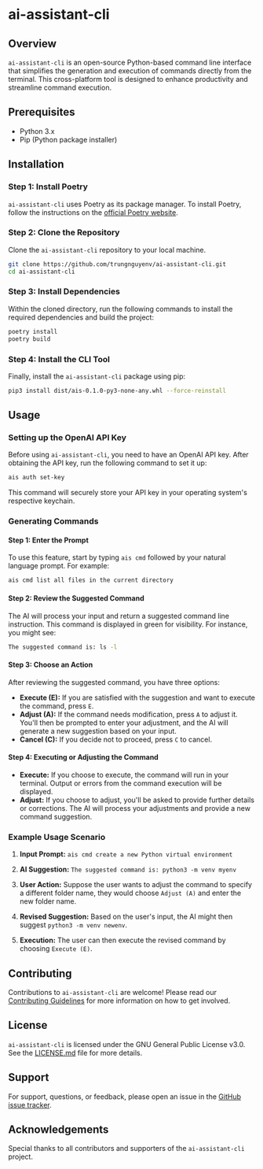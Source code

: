 # ai-assistant-cli

## Overview

`ai-assistant-cli` is an open-source Python-based command line interface that simplifies the generation and execution of
commands directly from the terminal. This cross-platform tool is designed to enhance productivity and streamline command
execution.

## Prerequisites

- Python 3.x
- Pip (Python package installer)

## Installation

### Step 1: Install Poetry

`ai-assistant-cli` uses Poetry as its package manager. To install Poetry, follow the instructions on
the [official Poetry website](https://python-poetry.org/docs/).

### Step 2: Clone the Repository

Clone the `ai-assistant-cli` repository to your local machine.

```bash
git clone https://github.com/trungnguyenv/ai-assistant-cli.git
cd ai-assistant-cli
```

### Step 3: Install Dependencies

Within the cloned directory, run the following commands to install the required dependencies and build the project:

```bash
poetry install
poetry build
```

### Step 4: Install the CLI Tool

Finally, install the `ai-assistant-cli` package using pip:

```bash
pip3 install dist/ais-0.1.0-py3-none-any.whl --force-reinstall
```

## Usage

### Setting up the OpenAI API Key

Before using `ai-assistant-cli`, you need to have an OpenAI API key. After obtaining the API key, run the following
command to set it up:

```bash
ais auth set-key
```

This command will securely store your API key in your operating system's respective keychain.

### Generating Commands

#### Step 1: Enter the Prompt

To use this feature, start by typing `ais cmd` followed by your natural language prompt. For example:

```bash
ais cmd list all files in the current directory
```

#### Step 2: Review the Suggested Command

The AI will process your input and return a suggested command line instruction. This command is displayed in green for
visibility. For instance, you might see:

```bash
The suggested command is: ls -l
```

#### Step 3: Choose an Action

After reviewing the suggested command, you have three options:

- **Execute (E):** If you are satisfied with the suggestion and want to execute the command, press `E`.
- **Adjust (A):** If the command needs modification, press `A` to adjust it. You'll then be prompted to enter your
  adjustment, and the AI will generate a new suggestion based on your input.
- **Cancel (C):** If you decide not to proceed, press `C` to cancel.

#### Step 4: Executing or Adjusting the Command

- **Execute:** If you choose to execute, the command will run in your terminal. Output or errors from the command
  execution will be displayed.
- **Adjust:** If you choose to adjust, you'll be asked to provide further details or corrections. The AI will process
  your adjustments and provide a new command suggestion.

### Example Usage Scenario

1. **Input Prompt:** `ais cmd create a new Python virtual environment`

2. **AI Suggestion:** `The suggested command is: python3 -m venv myenv`

3. **User Action:** Suppose the user wants to adjust the command to specify a different folder name, they would
   choose `Adjust (A)` and enter the new folder name.

4. **Revised Suggestion:** Based on the user's input, the AI might then suggest `python3 -m venv newenv`.

5. **Execution:** The user can then execute the revised command by choosing `Execute (E)`.

## Contributing

Contributions to `ai-assistant-cli` are welcome! Please read our [Contributing Guidelines](CONTRIBUTING.md) for more
information on how to get involved.

## License

`ai-assistant-cli` is licensed under the GNU General Public License v3.0. See the [LICENSE.md](LICENSE.md) file for more
details.

## Support

For support, questions, or feedback, please open an issue in
the [GitHub issue tracker](https://github.com/trungnguyenv/ai-assistant-cli/issues).

## Acknowledgements

Special thanks to all contributors and supporters of the `ai-assistant-cli` project.
